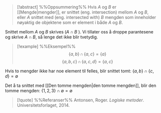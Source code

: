 
> [!abstract] %%Oppsummering%%
> Hvis $A$ og $B$ er [[Mengde|mengder]], er snittet (eng. intersection) mellom $A$ og $B$, eller $A$ snittet med (eng. intersected with) $B$ mengden som inneholder nøyaktig de objektene som er element i både $A$ og $B$.
>  

Snittet mellom $A$ og $B$ skrives ($A\cap B$ ). Vi tillater oss å droppe parantesene og skrive $A\cap B$, så lenge det ikke blir tvetydig.


> [!example] %%Eksempel%%
> $$\{a,b\}\,\cap\,\{a,c\}=\{a\}$$
> $$\{a,b,c\}\,\cap\,\{a,c,d\}=\{a,c\}$$

Hvis to mengder ikke har noe element til felles, blir snittet tomt:
$\{a,b\}\cap\{c,d\}=\emptyset$

Det å ta snittet med [[Den tomme mengden|den tomme mengden]], blir den tomme mengden:
$\{1,2,3\}\cap\emptyset=\emptyset$


> [!quote] %%Referanser%%
Antonsen, Roger. *Logiske metoder*. Universitetsforlaget, 2014.